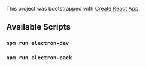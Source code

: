 This project was bootstrapped with [Create React App](https://github.com/facebook/create-react-app).

## Available Scripts

### `npm run electron-dev`

### `npm run electron-pack`
